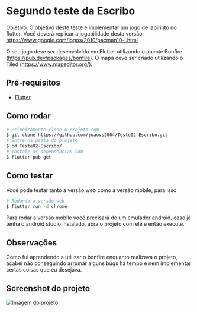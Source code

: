 # Segundo teste da Escribo

Objetivo: O objetivo deste teste é implementar um jogo de labirinto no flutter. Você deverá replicar a jogabilidade desta versão: https://www.google.com/logos/2010/pacman10-i.html

O seu jogo deve ser desenvolvido em Flutter utilizando o pacote Bonfire (https://pub.dev/packages/bonfire). O mapa deve ser criado utilizando o Tiled (https://www.mapeditor.org/).

## Pré-requisitos


- [Flutter](https://docs.flutter.dev/get-started/install)

## Como rodar

```bash
# Primeiramente clone o projeto com
$ git clone https://github.com/joaovs2004/Teste02-Escribo.git
# Entre na pasta do projeto
$ cd Teste02-Escribo/
# Instale as dependencias com
$ flutter pub get
```

## Como testar

Você pode testar tanto a versão web como a versão mobile, para isso

```bash
# Rodando a versão web
$ flutter run -d chrome
```

Para rodar a versão mobile você precisará de um emulador android, caso já tenha o android studio instalado, abra o projeto com ele e então execute.

## Observações

Como fui aprendendo a utilizar o bonfire enquanto realizava o projeto, acabei não conseguindo arrumar alguns bugs há tempo e nem implementar certas coisas que eu desejava.


## Screenshot do projeto
![Imagem do projeto](https://i.postimg.cc/T3qzMXkb/projeto.png "Imagem do projeto")